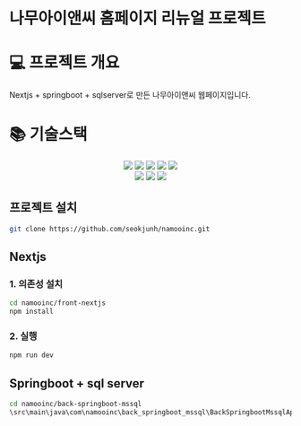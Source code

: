 # 나무아이앤씨 홈페이지 리뉴얼 프로젝트

<h1>💻 프로젝트 개요</h1>
Nextjs + springboot + sqlserver로 만든 나무아이앤씨 웹페이지입니다.

<h1>📚 기술스택</h1>

<div align=center> 
  <img src="https://img.shields.io/badge/javascript-F7DF1E?style=for-the-badge&logo=javascript&logoColor=black">
  <img src="https://img.shields.io/badge/typescript-3178C6?style=for-the-badge&logo=typescript&logoColor=black">
  <img src="https://img.shields.io/badge/react-61DAFB?style=for-the-badge&logo=react&logoColor=black"> 
  <img src="https://img.shields.io/badge/next.js-000000?style=for-the-badge&logo=next.js&logoColor=white">
  <img src="https://img.shields.io/badge/tailwincss-06B6D4?style=for-the-badge&logo=tailwindcss&logoColor=black">
  </br>
  
  <img src="https://img.shields.io/badge/java-007396?style=for-the-badge&logo=java&logoColor=white">
  <img src="https://img.shields.io/badge/springboot-6DB33F?style=for-the-badge&logo=springboot&logoColor=white"> 
  <img src="https://img.shields.io/badge/sqlserver-F80000?style=for-the-badge&logo=sqlserver&logoColor=white"> 
</div>

## 프로젝트 설치
```bash
git clone https://github.com/seokjunh/namooinc.git
```

## Nextjs

### 1. 의존성 설치

```bash
cd namooinc/front-nextjs
npm install
```

### 2. 실행

```bash
npm run dev
```

## Springboot + sql server

```bash
cd namooinc/back-springboot-mssql
\src\main\java\com\namooinc\back_springboot_mssql\BackSpringbootMssqlApplication.java
```